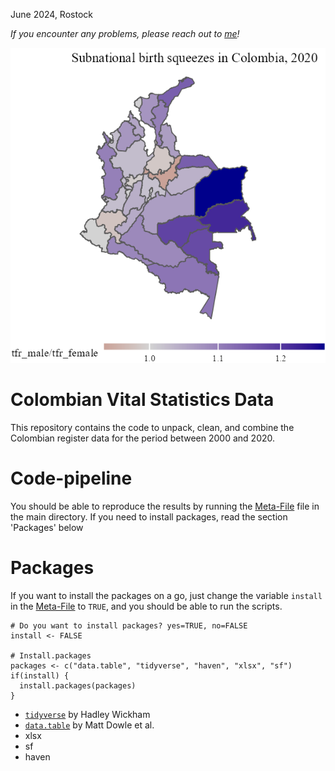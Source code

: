 June 2024, Rostock

*If you encounter any problems, please reach out to [me](mailto::schubert@demogr.mpg.de)!*

![](map_col_birth_squeeze.png)

# Colombian Vital Statistics Data
This repository contains the code to unpack, clean, and combine the Colombian register data for the period between 2000 and 2020.


# Code-pipeline
You should be able to reproduce the results by running the [Meta-File](META.R) file in the main directory. If you need to install packages, read the section 'Packages' below

# Packages
If you want to install the packages on a go, just change the variable `install` in the [Meta-File](META.R) to `TRUE`, and you should be able to run the scripts.

```
# Do you want to install packages? yes=TRUE, no=FALSE
install <- FALSE

# Install.packages
packages <- c("data.table", "tidyverse", "haven", "xlsx", "sf")
if(install) {
  install.packages(packages)
}
```

-   [`tidyverse`](https://cran.r-project.org/web/packages/tidyverse/index.html) by Hadley Wickham
-   [`data.table`](https://cran.r-project.org/web/packages/data.table/index.html) by Matt Dowle et al.
- xlsx
- sf
- haven


